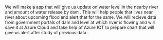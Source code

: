 We will make a app that will give us update on water level in the nearby river and amount of water release by dam .
This will help people that lives near river about upcoming flood and alert that for the same.
We will recieve data from government portals of dam and level at which river is flowing and will save it at Azure Cloud and take help of Azure IOT to prepare chart that will give us alert after study of previous data.

